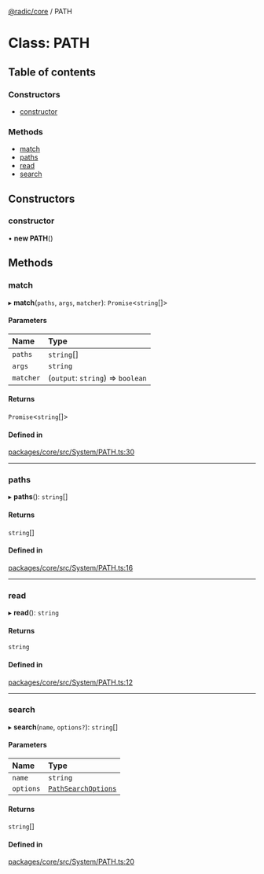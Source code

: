 [@radic/core](../README.md) / PATH

# Class: PATH

## Table of contents

### Constructors

- [constructor](PATH.md#constructor)

### Methods

- [match](PATH.md#match)
- [paths](PATH.md#paths)
- [read](PATH.md#read)
- [search](PATH.md#search)

## Constructors

### constructor

• **new PATH**()

## Methods

### match

▸ **match**(`paths`, `args`, `matcher`): `Promise`<`string`[]\>

#### Parameters

| Name | Type |
| :------ | :------ |
| `paths` | `string`[] |
| `args` | `string` |
| `matcher` | (`output`: `string`) => `boolean` |

#### Returns

`Promise`<`string`[]\>

#### Defined in

[packages/core/src/System/PATH.ts:30](https://github.com/robinradic/npm-console/blob/10cb77f/packages/core/src/System/PATH.ts#L30)

___

### paths

▸ **paths**(): `string`[]

#### Returns

`string`[]

#### Defined in

[packages/core/src/System/PATH.ts:16](https://github.com/robinradic/npm-console/blob/10cb77f/packages/core/src/System/PATH.ts#L16)

___

### read

▸ **read**(): `string`

#### Returns

`string`

#### Defined in

[packages/core/src/System/PATH.ts:12](https://github.com/robinradic/npm-console/blob/10cb77f/packages/core/src/System/PATH.ts#L12)

___

### search

▸ **search**(`name`, `options?`): `string`[]

#### Parameters

| Name | Type |
| :------ | :------ |
| `name` | `string` |
| `options` | [`PathSearchOptions`](../interfaces/PathSearchOptions.md) |

#### Returns

`string`[]

#### Defined in

[packages/core/src/System/PATH.ts:20](https://github.com/robinradic/npm-console/blob/10cb77f/packages/core/src/System/PATH.ts#L20)
